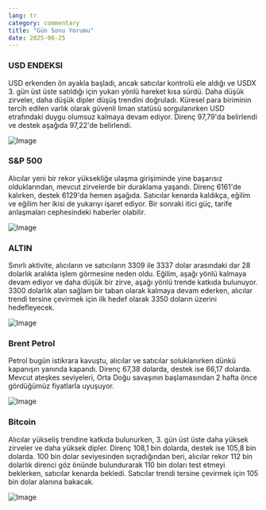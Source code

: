 ```yaml
---
lang: tr
category: commentary
title: "Gün Sonu Yorumu"
date: 2025-06-25
---
```


### USD ENDEKSI

USD erkenden ön ayakla başladı, ancak satıcılar kontrolü ele aldığı ve USDX 3. gün üst üste satıldığı için yukarı yönlü hareket kısa sürdü. Daha düşük zirveler, daha düşük dipler düşüş trendini doğruladı. Küresel para biriminin tercih edilen varlık olarak güvenli liman statüsü sorgulanırken USD etrafındaki duygu olumsuz kalmaya devam ediyor. Direnç 97,79'da belirlendi ve destek aşağıda 97,22'de belirlendi.

![Image](https://markleighedu.github.io/img/Jun-2025/25-Jun-2025/usdindex.jpg)

### S&P 500

Alıcılar yeni bir rekor yüksekliğe ulaşma girişiminde yine başarısız olduklarından, mevcut zirvelerde bir duraklama yaşandı. Direnç 6161'de kalırken, destek 6129'da hemen aşağıda. Satıcılar kenarda kaldıkça, eğilim ve eğilim her ikisi de yukarıyı işaret ediyor. Bir sonraki itici güç, tarife anlaşmaları cephesindeki haberler olabilir.

![Image](https://markleighedu.github.io/img/Jun-2025/25-Jun-2025/sp500.jpg)

### ALTIN

Sınırlı aktivite, alıcıların ve satıcıların 3309 ile 3337 dolar arasındaki dar 28 dolarlık aralıkta işlem görmesine neden oldu. Eğilim, aşağı yönlü kalmaya devam ediyor ve daha düşük bir zirve, aşağı yönlü trende katkıda bulunuyor. 3300 dolarlık alan sağlam bir taban olarak kalmaya devam ederken, alıcılar trendi tersine çevirmek için ilk hedef olarak 3350 doların üzerini hedefleyecek.

![Image](https://markleighedu.github.io/img/Jun-2025/25-Jun-2025/gold.jpg)

### Brent Petrol

Petrol bugün istikrara kavuştu, alıcılar ve satıcılar soluklanırken dünkü kapanışın yanında kapandı. Direnç 67,38 dolarda, destek ise 66,17 dolarda. Mevcut ateşkes seviyeleri, Orta Doğu savaşının başlamasından 2 hafta önce gördüğümüz fiyatlarla uyuşuyor.

![Image](https://markleighedu.github.io/img/Jun-2025/25-Jun-2025/brentoil.jpg)

### Bitcoin

Alıcılar yükseliş trendine katkıda bulunurken, 3. gün üst üste daha yüksek zirveler ve daha yüksek dipler. Direnç 108,1 bin dolarda, destek ise 105,8 bin dolarda. 100 bin dolar seviyesinden sıçradığından beri, alıcılar rekor 112 bin dolarlık direnci göz önünde bulundurarak 110 bin doları test etmeyi beklerken, satıcılar kenarda bekledi. Satıcılar trendi tersine çevirmek için 105 bin dolar alanına bakacak.

![Image](https://markleighedu.github.io/img/Jun-2025/25-Jun-2025/bitcoin.jpg)

